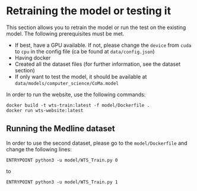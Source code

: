 # Retraining the model or testing it 

This section allows you to retrain the model or run the test on the existing model. The following prerequisites must be met.

- If best, have a GPU available. If not, please change the `device` from `cuda` to `cpu` in the config file (ca be found at `data/config.json`)
- Having docker
- Created all the dataset files (for further information, see the dataset section)
- If only want to test the model, it should be available at `data/models/computer_science/CoMa.model`

In order to run the website, use the following commands: 
```
docker build -t wts-train:latest -f model/Dockerfile .
docker run wts-website:latest
```

## Running the Medline dataset

In order to use the second dataset, please go to the `model/Dockerfile` and change the following lines:
```
ENTRYPOINT python3 -u model/WTS_Train.py 0
```  
to 
```
ENTRYPOINT python3 -u model/WTS_Train.py 1
```